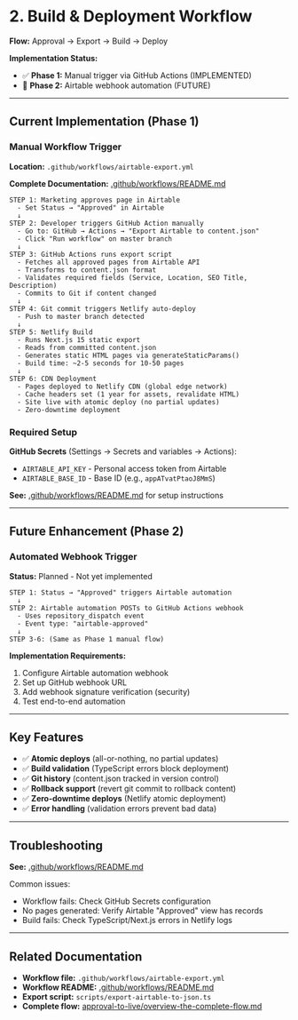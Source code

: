 # 2. Build & Deployment Workflow

**Flow:** Approval → Export → Build → Deploy

**Implementation Status:**
- ✅ **Phase 1:** Manual trigger via GitHub Actions (IMPLEMENTED)
- 🔄 **Phase 2:** Airtable webhook automation (FUTURE)

---

## Current Implementation (Phase 1)

### Manual Workflow Trigger

**Location:** `.github/workflows/airtable-export.yml`

**Complete Documentation:** [.github/workflows/README.md](../../../.github/workflows/README.md)

```
STEP 1: Marketing approves page in Airtable
  - Set Status → "Approved" in Airtable
  ↓
STEP 2: Developer triggers GitHub Action manually
  - Go to: GitHub → Actions → "Export Airtable to content.json"
  - Click "Run workflow" on master branch
  ↓
STEP 3: GitHub Actions runs export script
  - Fetches all approved pages from Airtable API
  - Transforms to content.json format
  - Validates required fields (Service, Location, SEO Title, Description)
  - Commits to Git if content changed
  ↓
STEP 4: Git commit triggers Netlify auto-deploy
  - Push to master branch detected
  ↓
STEP 5: Netlify Build
  - Runs Next.js 15 static export
  - Reads from committed content.json
  - Generates static HTML pages via generateStaticParams()
  - Build time: ~2-5 seconds for 10-50 pages
  ↓
STEP 6: CDN Deployment
  - Pages deployed to Netlify CDN (global edge network)
  - Cache headers set (1 year for assets, revalidate HTML)
  - Site live with atomic deploy (no partial updates)
  - Zero-downtime deployment
```

### Required Setup

**GitHub Secrets** (Settings → Secrets and variables → Actions):
- `AIRTABLE_API_KEY` - Personal access token from Airtable
- `AIRTABLE_BASE_ID` - Base ID (e.g., `appATvatPtaoJ8MmS`)

**See:** [.github/workflows/README.md](../../../.github/workflows/README.md#required-github-secrets) for setup instructions

---

## Future Enhancement (Phase 2)

### Automated Webhook Trigger

**Status:** Planned - Not yet implemented

```
STEP 1: Status → "Approved" triggers Airtable automation
  ↓
STEP 2: Airtable automation POSTs to GitHub Actions webhook
  - Uses repository_dispatch event
  - Event type: "airtable-approved"
  ↓
STEP 3-6: (Same as Phase 1 manual flow)
```

**Implementation Requirements:**
1. Configure Airtable automation webhook
2. Set up GitHub webhook URL
3. Add webhook signature verification (security)
4. Test end-to-end automation

---

## Key Features

- ✅ **Atomic deploys** (all-or-nothing, no partial updates)
- ✅ **Build validation** (TypeScript errors block deployment)
- ✅ **Git history** (content.json tracked in version control)
- ✅ **Rollback support** (revert git commit to rollback content)
- ✅ **Zero-downtime deploys** (Netlify atomic deployment)
- ✅ **Error handling** (validation errors prevent bad data)

---

## Troubleshooting

**See:** [.github/workflows/README.md](../../../.github/workflows/README.md#troubleshooting)

Common issues:
- Workflow fails: Check GitHub Secrets configuration
- No pages generated: Verify Airtable "Approved" view has records
- Build fails: Check TypeScript/Next.js errors in Netlify logs

---

## Related Documentation

- **Workflow file:** `.github/workflows/airtable-export.yml`
- **Workflow README:** [.github/workflows/README.md](../../../.github/workflows/README.md)
- **Export script:** `scripts/export-airtable-to-json.ts`
- **Complete flow:** [approval-to-live/overview-the-complete-flow.md](approval-to-live/overview-the-complete-flow.md)
